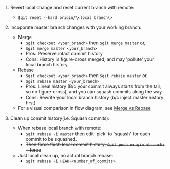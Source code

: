 1. Revert local change and reset current branch with remote:
    * `$git reset --hard origin/\<local_branch\>`

2. Incoporate master branch changes with your working branch:
    * Merge
      *  `$git checkout <your_branch>` then `$git merge master` or,
      *  `$git merge master <your_branch>`
      *  Pros: Preserve intact commit history
      *  Cons: History is figure-cross merged, and may 'pollute' your local branch history.
    * Rebase
      *  `$git checkout <your_branch>` then `$git rebase master` or,
      *  `$git rebase master <your_branch>`
      *  Pros: Lineal history (B/c your commit always starts from the tail, so no figure-cross), and you can squash commits along the way.
      *  Cons: Rewrite your local branch history (b/c inject master history first)
    * For a visual comparison in flow diagram, see [Merge vs Rebase](https://www.atlassian.com/git/tutorials/merging-vs-rebasing)

3. Clean up commit history(i.e. Squash commits):
      * When rebase local branch with remote:
         *  `$git rebase -i master` then edit 'pick' to 'squash' for each commit to be squashed.
         *  ~~Then force flush local commit history: `$git push origin <branch>` --force~~
      * Just local clean up, no actual branch rebase:
         *  `$git rebase -i HEAD~<number_of_commits>`



